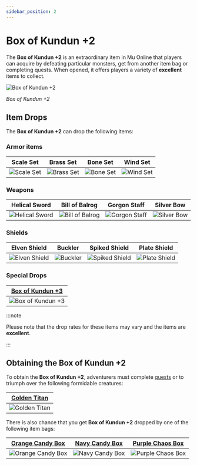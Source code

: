 ```yaml
---
sidebar_position: 2
---
```


# Box of Kundun +2

The **Box of Kundun +2** is an extraordinary item in Mu Online that players can acquire by defeating particular monsters, get from another item bag or completing quests. When opened, it offers players a variety of **excellent** items to collect.

![Box of Kundun +2](/img/items/item-bags/bok-2.png)

_Box of Kundun +2_

## Item Drops

The **Box of Kundun +2** can drop the following items:

### Armor items

|                  Scale Set                   |                  Brass Set                   |                  Bone Set                  |                  Wind Set                  |
| :------------------------------------------: | :------------------------------------------: | :----------------------------------------: | :----------------------------------------: |
| ![Scale Set](/img/items/armors/dk/scale.png) | ![Brass Set](/img/items/armors/dk/brass.png) | ![Bone Set](/img/items/armors/dw/bone.png) | ![Wind Set](/img/items/armors/fe/wind.png) |

### Weapons

|                     Helical Sword                     |                     Bill of Balrog                      |                    Gorgon Staff                     |                  Silver Bow                   |
| :---------------------------------------------------: | :-----------------------------------------------------: | :-------------------------------------------------: | :-------------------------------------------: |
| ![Helical Sword](/img/items/swords/helical-sword.png) | ![Bill of Balrog](/img/items/spears/bill-of-balrog.png) | ![Gorgon Staff](/img/items/staffs/gorgon-staff.png) | ![Silver Bow](/img/items/bows/silver-bow.png) |

### Shields

|                     Elven Shield                     |                  Buckler                   |                     Spiked Shield                      |                     Plate Shield                     |
| :--------------------------------------------------: | :----------------------------------------: | :----------------------------------------------------: | :--------------------------------------------------: |
| ![Elven Shield](/img/items/shields/elven-shield.png) | ![Buckler](/img/items/shields/buckler.png) | ![Spiked Shield](/img/items/shields/spiked-shield.png) | ![Plate Shield](/img/items/shields/plate-shield.png) |

### Special Drops

| [Box of Kundun +3](/items/item-bags/exc/box-of-kundun/bok-3) |
| :----------------------------------------------------------: |
|     ![Box of Kundun +3](/img/items/item-bags/bok-3.png)      |

:::note

Please note that the drop rates for these items may vary and the items are **excellent**.

:::

## Obtaining the Box of Kundun +2

To obtain the **Box of Kundun +2**, adventurers must complete [quests](/gameplay-systems/quest-system) or to triumph over the following formidable creatures:

| [Golden Titan](/special-monsters/invasions/golden-dragon) |
| :-------------------------------------------------------: |
|  ![Golden Titan](/img/monsters/special/golden/titan.jpg)  |

There is also chance that you get **Box of Kundun +2** dropped by one of the following item bags:

|   [Orange Candy Box](/items/item-bags/misc/orange-candy-box)   |   [Navy Candy Box](/items/item-bags/misc/navy-candy-box)   |   [Purple Chaos Box](/items/item-bags/misc/purple-chaos-box)   |
| :------------------------------------------------------------: | :--------------------------------------------------------: | :------------------------------------------------------------: |
| ![Orange Candy Box](/img/items/item-bags/orange-candy-box.png) | ![Navy Candy Box](/img/items/item-bags/navy-candy-box.png) | ![Purple Chaos Box](/img/items/item-bags/purple-chaos-box.png) |

